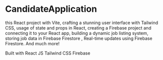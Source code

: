 # CandidateApplication
this React project with Vite, crafting a stunning user interface with Tailwind CSS, usage of state and props in React, creating a Firebase project and connecting it to your React app, building a dynamic job listing system, storing job data in Firebase Firestore , Real-time updates using Firebase Firestore. And much more!

Built with
React JS
Tailwind CSS
Firebase
